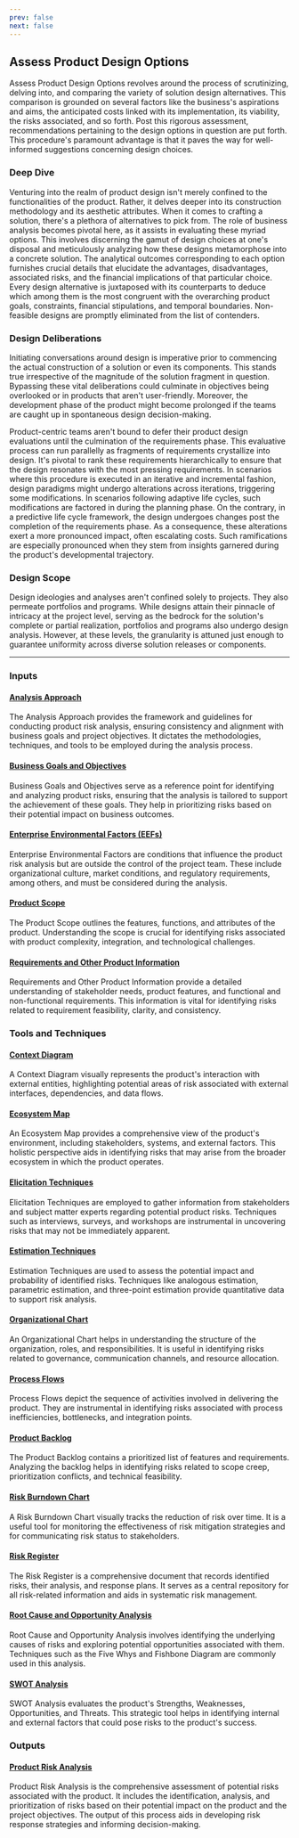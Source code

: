 ```yaml
---
prev: false
next: false
---
```


## Assess Product Design Options

Assess Product Design Options revolves around the process of scrutinizing, delving into, and comparing the variety of solution design alternatives. This comparison is grounded on several factors like the business's aspirations and aims, the anticipated costs linked with its implementation, its viability, the risks associated, and so forth. Post this rigorous assessment, recommendations pertaining to the design options in question are put forth. This procedure's paramount advantage is that it paves the way for well-informed suggestions concerning design choices.

### Deep Dive

Venturing into the realm of product design isn't merely confined to the functionalities of the product. Rather, it delves deeper into its construction methodology and its aesthetic attributes. When it comes to crafting a solution, there's a plethora of alternatives to pick from. The role of business analysis becomes pivotal here, as it assists in evaluating these myriad options. This involves discerning the gamut of design choices at one's disposal and meticulously analyzing how these designs metamorphose into a concrete solution. The analytical outcomes corresponding to each option furnishes crucial details that elucidate the advantages, disadvantages, associated risks, and the financial implications of that particular choice. Every design alternative is juxtaposed with its counterparts to deduce which among them is the most congruent with the overarching product goals, constraints, financial stipulations, and temporal boundaries. Non-feasible designs are promptly eliminated from the list of contenders.

### Design Deliberations

Initiating conversations around design is imperative prior to commencing the actual construction of a solution or even its components. This stands true irrespective of the magnitude of the solution fragment in question. Bypassing these vital deliberations could culminate in objectives being overlooked or in products that aren't user-friendly. Moreover, the development phase of the product might become prolonged if the teams are caught up in spontaneous design decision-making.

Product-centric teams aren't bound to defer their product design evaluations until the culmination of the requirements phase. This evaluative process can run parallelly as fragments of requirements crystallize into design. It's pivotal to rank these requirements hierarchically to ensure that the design resonates with the most pressing requirements. In scenarios where this procedure is executed in an iterative and incremental fashion, design paradigms might undergo alterations across iterations, triggering some modifications. In scenarios following adaptive life cycles, such modifications are factored in during the planning phase. On the contrary, in a predictive life cycle framework, the design undergoes changes post the completion of the requirements phase. As a consequence, these alterations exert a more pronounced impact, often escalating costs. Such ramifications are especially pronounced when they stem from insights garnered during the product's developmental trajectory.

### Design Scope

Design ideologies and analyses aren't confined solely to projects. They also permeate portfolios and programs. While designs attain their pinnacle of intricacy at the project level, serving as the bedrock for the solution's complete or partial realization, portfolios and programs also undergo design analysis. However, at these levels, the granularity is attuned just enough to guarantee uniformity across diverse solution releases or components.

---

### Inputs

#### [Analysis Approach](/content/gist/business-analysis/inputs-outputs/assessment-of-business-value.md)

The Analysis Approach provides the framework and guidelines for conducting product risk analysis, ensuring consistency and alignment with business goals and project objectives. It dictates the methodologies, techniques, and tools to be employed during the analysis process.

#### [Business Goals and Objectives](/content/gist/business-analysis/inputs-outputs/assessment-of-business-value.md)

Business Goals and Objectives serve as a reference point for identifying and analyzing product risks, ensuring that the analysis is tailored to support the achievement of these goals. They help in prioritizing risks based on their potential impact on business outcomes.

#### [Enterprise Environmental Factors (EEFs)](/content/gist/business-analysis/inputs-outputs/assessment-of-business-value.md)

Enterprise Environmental Factors are conditions that influence the product risk analysis but are outside the control of the project team. These include organizational culture, market conditions, and regulatory requirements, among others, and must be considered during the analysis.

#### [Product Scope](/content/gist/business-analysis/inputs-outputs/assessment-of-business-value.md)

The Product Scope outlines the features, functions, and attributes of the product. Understanding the scope is crucial for identifying risks associated with product complexity, integration, and technological challenges.

#### [Requirements and Other Product Information](/content/gist/business-analysis/inputs-outputs/elicitation-results-unconfirmed-confirmed.md)

Requirements and Other Product Information provide a detailed understanding of stakeholder needs, product features, and functional and non-functional requirements. This information is vital for identifying risks related to requirement feasibility, clarity, and consistency.

### Tools and Techniques

#### [Context Diagram](/content/gist/business-analysis/tools-techniques/benchmarking.md)

A Context Diagram visually represents the product's interaction with external entities, highlighting potential areas of risk associated with external interfaces, dependencies, and data flows.

#### [Ecosystem Map](/content/gist/business-analysis/tools-techniques/benchmarking.md)

An Ecosystem Map provides a comprehensive view of the product's environment, including stakeholders, systems, and external factors. This holistic perspective aids in identifying risks that may arise from the broader ecosystem in which the product operates.

#### [Elicitation Techniques](/content/gist/business-analysis/tools-techniques/benchmarking.md)

Elicitation Techniques are employed to gather information from stakeholders and subject matter experts regarding potential product risks. Techniques such as interviews, surveys, and workshops are instrumental in uncovering risks that may not be immediately apparent.

#### [Estimation Techniques](/content/gist/business-analysis/tools-techniques/benchmarking.md)

Estimation Techniques are used to assess the potential impact and probability of identified risks. Techniques like analogous estimation, parametric estimation, and three-point estimation provide quantitative data to support risk analysis.

#### [Organizational Chart](/content/gist/business-analysis/tools-techniques/benchmarking.md)

An Organizational Chart helps in understanding the structure of the organization, roles, and responsibilities. It is useful in identifying risks related to governance, communication channels, and resource allocation.

#### [Process Flows](/content/gist/business-analysis/tools-techniques/benchmarking.md)

Process Flows depict the sequence of activities involved in delivering the product. They are instrumental in identifying risks associated with process inefficiencies, bottlenecks, and integration points.

#### [Product Backlog](/content/gist/business-analysis/tools-techniques/benchmarking.md)

The Product Backlog contains a prioritized list of features and requirements. Analyzing the backlog helps in identifying risks related to scope creep, prioritization conflicts, and technical feasibility.

#### [Risk Burndown Chart](/content/gist/business-analysis/tools-techniques/benchmarking.md)

A Risk Burndown Chart visually tracks the reduction of risk over time. It is a useful tool for monitoring the effectiveness of risk mitigation strategies and for communicating risk status to stakeholders.

#### [Risk Register](/content/gist/business-analysis/tools-techniques/benchmarking.md)

The Risk Register is a comprehensive document that records identified risks, their analysis, and response plans. It serves as a central repository for all risk-related information and aids in systematic risk management.

#### [Root Cause and Opportunity Analysis](/content/gist/business-analysis/tools-techniques/benchmarking.md)

Root Cause and Opportunity Analysis involves identifying the underlying causes of risks and exploring potential opportunities associated with them. Techniques such as the Five Whys and Fishbone Diagram are commonly used in this analysis.

#### [SWOT Analysis](/content/gist/business-analysis/tools-techniques/benchmarking.md)

SWOT Analysis evaluates the product's Strengths, Weaknesses, Opportunities, and Threats. This strategic tool helps in identifying internal and external factors that could pose risks to the product's success.

### Outputs

#### [Product Risk Analysis](/content/gist/business-analysis/inputs-outputs/elicitation-results-unconfirmed-confirmed.md)

Product Risk Analysis is the comprehensive assessment of potential risks associated with the product. It includes the identification, analysis, and prioritization of risks based on their potential impact on the product and the project objectives. The output of this process aids in developing risk response strategies and informing decision-making.

